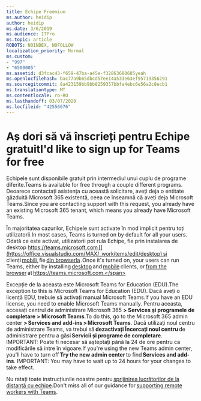 ```yaml
---
title: Echipe Freemium
ms.author: heidip
author: heidip
ms.date: 3/6/2019
ms.audience: ITPro
ms.topic: article
ROBOTS: NOINDEX, NOFOLLOW
localization_priority: Normal
ms.custom:
- "997"
- "6500005"
ms.assetid: d3fcac43-f659-47ba-a45e-f32863680685yeah
ms.openlocfilehash: bac77a9b65dbcd57ee14a533e63ef95719356291
ms.sourcegitcommit: 8a423159bb9bb8259357bbfa4ebc6e56a2c8ecb1
ms.translationtype: MT
ms.contentlocale: ro-RO
ms.lasthandoff: 03/07/2020
ms.locfileid: "42556676"
---
```

# <a name="id-like-to-sign-up-for-teams-for-free"></a><span data-ttu-id="2755c-102">Aș dori să vă înscrieți pentru Echipe gratuit</span><span class="sxs-lookup"><span data-stu-id="2755c-102">I'd like to sign up for Teams for free</span></span>

<span data-ttu-id="2755c-103">Echipele sunt disponibile gratuit prin intermediul unui cuplu de programe diferite.</span><span class="sxs-lookup"><span data-stu-id="2755c-103">Teams is available for free through a couple different programs.</span></span> <span data-ttu-id="2755c-104">Deoarece contactați asistența cu această solicitare, aveți deja o entitate găzduită Microsoft 365 existentă, ceea ce înseamnă că aveți deja Microsoft Teams.</span><span class="sxs-lookup"><span data-stu-id="2755c-104">Since you are contacting support with this request, you already have an existing Microsoft 365 tenant, which means you already have Microsoft Teams.</span></span>

<span data-ttu-id="2755c-105">În majoritatea cazurilor, Echipele sunt activate în mod implicit pentru toți utilizatorii.</span><span class="sxs-lookup"><span data-stu-id="2755c-105">In most cases, Teams is turned on by default for all your users.</span></span> <span data-ttu-id="2755c-106">Odată ce este activat, utilizatorii pot rula Echipe, fie prin instalarea de desktop https://teams.microsoft.com [](https://office.visualstudio.com/MAX/_workitems/edit/desktop) și clienți [mobili,](https://office.visualstudio.com/MAX/_workitems/edit/desktop) fie [din browserla](https://docs.microsoft.com/en-us/MicrosoftTeams/get-clients#mobile-clients) .</span><span class="sxs-lookup"><span data-stu-id="2755c-106">Once it's turned on, your users can run Teams, either by installing [desktop](https://office.visualstudio.com/MAX/_workitems/edit/desktop) and [mobile](https://office.visualstudio.com/MAX/_workitems/edit/desktop) clients, or [from the browser](https://docs.microsoft.com/en-us/MicrosoftTeams/get-clients#mobile-clients) at https://teams.microsoft.com.</span></span>

<span data-ttu-id="2755c-107">Excepție de la aceasta este Microsoft Teams for Education (EDU).</span><span class="sxs-lookup"><span data-stu-id="2755c-107">The exception to this is Microsoft Teams for Education (EDU).</span></span> <span data-ttu-id="2755c-108">Dacă aveți o licență EDU, trebuie să activați manual Microsoft Teams.</span><span class="sxs-lookup"><span data-stu-id="2755c-108">If you have an EDU license, you need to enable Microsoft Teams manually.</span></span> <span data-ttu-id="2755c-109">Pentru aceasta, accesați centrul de administrare Microsoft 365 **> Services și programele de completare > Microsoft Teams**.</span><span class="sxs-lookup"><span data-stu-id="2755c-109">To do this, go to the Microsoft 365 admin center **> Services and add-ins > Microsoft Teams**.</span></span> <span data-ttu-id="2755c-110">Dacă utilizați noul centru de administrare Teams, va trebui să **dezactivați Încercați noul centru** de administrare pentru a găsi **Servicii și programe de completare**. IMPORTANT: Poate fi necesar să așteptați până la 24 de ore pentru ca modificările să intre în vigoare.</span><span class="sxs-lookup"><span data-stu-id="2755c-110">If you're using the new Teams admin center, you'll have to turn off **Try the new admin center** to find **Services and add-ins**. IMPORTANT: You may have to wait up to 24 hours for your changes to take effect.</span></span>

<span data-ttu-id="2755c-111">Nu ratați toate instrucțiunile noastre pentru [sprijinirea lucrătorilor de la distanță cu echipe](https://docs.microsoft.com/en-us/MicrosoftTeams/support-remote-work-with-teams).</span><span class="sxs-lookup"><span data-stu-id="2755c-111">Don't miss all of our guidance for [supporting remote workers with Teams](https://docs.microsoft.com/en-us/MicrosoftTeams/support-remote-work-with-teams).</span></span>
